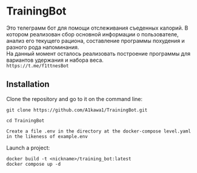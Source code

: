 # TrainingBot
Это телеграмм бот для помощи отслеживания съеденных калорий. В котором реализован сбор основной информации о пользователе, анализ его текущего рациона, составление программы похудения и разного рода напоминания.  
На данный момент осталось реализовать построение программы для вариантов удержания и набора веса.  
`https://t.me/f1ttnesBot`

## Installation

Clone the repository and go to it on the command line:

```
git clone https://github.com/A1kawa1/TrainingBot.git
```

```
cd TrainingBot
```

`Create a file .env in the directory at the docker-compose level.yaml in the likeness of example.env`  

Launch a project:

```
docker build -t <nickname>/training_bot:latest
docker compose up -d
```
